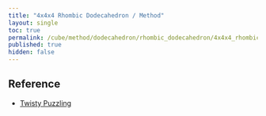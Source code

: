 ```yaml
---
title: "4x4x4 Rhombic Dodecahedron / Method"
layout: single
toc: true
permalink: /cube/method/dodecahedron/rhombic_dodecahedron/4x4x4_rhombic_dodecahedron/method
published: true
hidden: false
---
```


<head>
  <base target="_blank">
</head>



## Reference

- [Twisty Puzzling](https://youtu.be/c8aK9DTzfWg)
